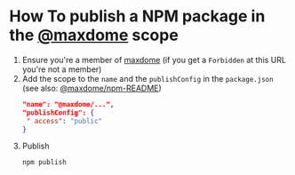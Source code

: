 # How To publish a NPM package in the [@maxdome](https://www.npmjs.com/org/maxdome/) scope

1. Ensure you're a member of [maxdome](https://www.npmjs.com/org/maxdome/members) (if you get a `Forbidden` at this URL you're not a member)
2. Add the scope to the `name` and the `publishConfig` in the `package.json` (see also: [@maxdome/npm-README](https://github.com/maxdome/npm-README/blob/master/package.json))
   ```json
   "name": "@maxdome/...",
   "publishConfig": {
    " access": "public"
   }
   ```
3. Publish
   ```bash
   npm publish
   ```
